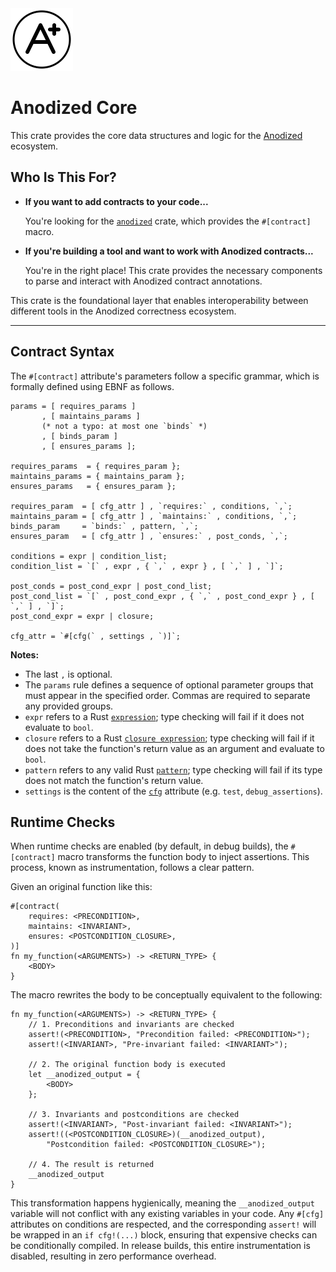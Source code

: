 <img width="100" alt="Anodized Logo" src="https://raw.githubusercontent.com/mkovaxx/anodized/main/assets/logo.svg">

# Anodized Core

This crate provides the core data structures and logic for the [Anodized](https://github.com/mkovaxx/anodized) ecosystem.

## Who Is This For?

- **If you want to add contracts to your code...**

  You're looking for the [`anodized`](https://crates.io/crates/anodized) crate, which provides the `#[contract]` macro.

- **If you're building a tool and want to work with Anodized contracts...**

  You're in the right place! This crate provides the necessary components to parse and interact with Anodized contract annotations.

This crate is the foundational layer that enables interoperability between different tools in the Anodized correctness ecosystem.

***

## Contract Syntax

The `#[contract]` attribute's parameters follow a specific grammar, which is formally defined using EBNF as follows.

```ebnf
params = [ requires_params ]
       , [ maintains_params ]
       (* not a typo: at most one `binds` *)
       , [ binds_param ]
       , [ ensures_params ];

requires_params  = { requires_param };
maintains_params = { maintains_param };
ensures_params   = { ensures_param };

requires_param  = [ cfg_attr ] , `requires:` , conditions, `,`;
maintains_param = [ cfg_attr ] , `maintains:` , conditions, `,`;
binds_param     = `binds:` , pattern, `,`;
ensures_param   = [ cfg_attr ] , `ensures:` , post_conds, `,`;

conditions = expr | condition_list;
condition_list = `[` , expr , { `,` , expr } , [ `,` ] , `]`;

post_conds = post_cond_expr | post_cond_list;
post_cond_list = `[` , post_cond_expr , { `,` , post_cond_expr } , [ `,` ] , `]`;
post_cond_expr = expr | closure;

cfg_attr = `#[cfg(` , settings , `)]`;
```

**Notes:**

- The last `,` is optional.
- The `params` rule defines a sequence of optional parameter groups that must appear in the specified order. Commas are required to separate any provided groups.
- `expr` refers to a Rust [`expression`](https://doc.rust-lang.org/reference/expressions.html); type checking will fail if it does not evaluate to `bool`.
- `closure` refers to a Rust [`closure expression`](https://doc.rust-lang.org/reference/expressions/closure-expr.html); type checking will fail if it does not take the function's return value as an argument and evaluate to `bool`.
- `pattern` refers to any valid Rust [`pattern`](https://doc.rust-lang.org/reference/patterns.html); type checking will fail if its type does not match the function's return value.
- `settings` is the content of the [`cfg`](https://doc.rust-lang.org/reference/conditional-compilation.html) attribute (e.g. `test`, `debug_assertions`).

## Runtime Checks

When runtime checks are enabled (by default, in debug builds), the `#[contract]` macro transforms the function body to inject assertions. This process, known as instrumentation, follows a clear pattern.

Given an original function like this:

```rust,ignore
#[contract(
    requires: <PRECONDITION>,
    maintains: <INVARIANT>,
    ensures: <POSTCONDITION_CLOSURE>,
)]
fn my_function(<ARGUMENTS>) -> <RETURN_TYPE> {
    <BODY>
}
```

The macro rewrites the body to be conceptually equivalent to the following:

```rust,ignore
fn my_function(<ARGUMENTS>) -> <RETURN_TYPE> {
    // 1. Preconditions and invariants are checked
    assert!(<PRECONDITION>, "Precondition failed: <PRECONDITION>");
    assert!(<INVARIANT>, "Pre-invariant failed: <INVARIANT>");

    // 2. The original function body is executed
    let __anodized_output = {
        <BODY>
    };

    // 3. Invariants and postconditions are checked
    assert!(<INVARIANT>, "Post-invariant failed: <INVARIANT>");
    assert!((<POSTCONDITION_CLOSURE>)(__anodized_output),
        "Postcondition failed: <POSTCONDITION_CLOSURE>");

    // 4. The result is returned
    __anodized_output
}
```

This transformation happens hygienically, meaning the `__anodized_output` variable will not conflict with any existing variables in your code. Any `#[cfg]` attributes on conditions are respected, and the corresponding `assert!` will be wrapped in an `if cfg!(...)` block, ensuring that expensive checks can be conditionally compiled. In release builds, this entire instrumentation is disabled, resulting in zero performance overhead.
